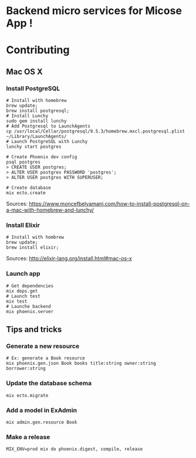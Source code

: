 # Backend micro services for Micose App !

# Contributing
## Mac OS X
### Install PostgreSQL
```shell
# Install with homebrew
brew update;
brew install postgresql;
# Install Lunchy
sudo gem install lunchy
# Add Postgresql to LaunchAgents
cp /usr/local/Cellar/postgresql/9.5.3/homebrew.mxcl.postgresql.plist ~/Library/LaunchAgents/
# Launch PostgreSQL with Lunchy 
lunchy start postgres

# Create Phoenix dev config
psql postgres
> CREATE USER postgres;
> ALTER USER postgres PASSWORD 'postgres';
> ALTER USER postgres WITH SUPERUSER;

# Create database
mix ecto.create
```

Sources: https://www.moncefbelyamani.com/how-to-install-postgresql-on-a-mac-with-homebrew-and-lunchy/

### Install Elixir
```shell
# Install with hombrew
brew update;
brew install elixir;
```

Sources: http://elixir-lang.org/install.html#mac-os-x

### Launch app
```shell
# Get dependencies
mix deps.get
# Launch test
mix test
# Launche backend
mix phoenix.server
```

## Tips and tricks
### Generate a new resource
```shell
# Ex: generate a Book resource
mix phoenix.gen.json Book books title:string owner:string borrower:string
```

### Update the database schema
```shell
mix ecto.migrate
```

### Add a model in ExAdmin
```shell
mix admin.gen.resource Book
```

### Make a release
```shell
MIX_ENV=prod mix do phoenix.digest, compile, release
```